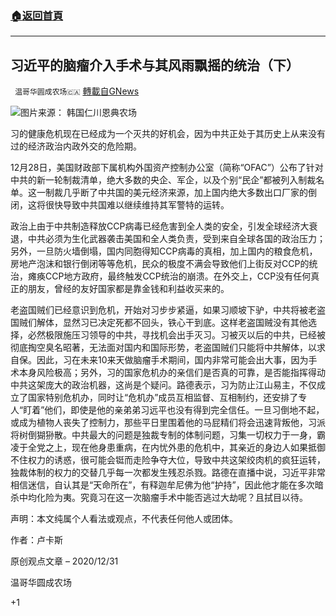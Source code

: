 ###  [:house:返回首頁](https://github.com/ourhimalayas/txt)
---

## 习近平的脑瘤介入手术与其风雨飘摇的统治（下）
` 温哥华圆成农场🇨🇦` [轉載自GNews](https://gnews.org/zh-hans/705285/)

![]()![](https://gnews.org/wp-content/uploads/2020/12/xi3.jpeg)图片来源： 韩国仁川恩典农场


习的健康危机现在已经成为一个灭共的好机会，因为中共正处于其历史上从来没有过的经济政治内政外交的危险期。

12月28日，美国财政部下属机构外国资产控制办公室（简称“OFAC”）公布了针对中共的新一轮制裁清单，绝大多数的央企、军企，以及个别“民企”都被列入制裁名单。这一制裁几乎断了中共国的美元经济来源，加上国内绝大多数出口厂家的倒闭，这将很快导致中共国难以继续维持其军警特的运转。

政治上由于中共制造释放CCP病毒已经危害到全人类的安全，引发全球经济大衰退，中共必须为生化武器袭击美国和全人类负责，受到来自全球各国的政治压力；另外，一旦防火墙倒塌，国内同胞得知CCP病毒的真相，加上国内的粮食危机，房地产泡沫和银行倒闭等等危机，民众的极度不满会导致他们上街反对CCP的统治，瘫痪CCP地方政府，最终触发CCP统治的崩溃。在外交上，CCP没有任何真正的朋友，曾经的友好国家都是靠金钱和利益收买来的。

老盗国贼们已经意识到危机，开始对习步步紧逼，如果习顺坡下驴，中共将被老盗国贼们解体，显然习已决定死都不回头，铁心干到底。这样老盗国贼没有其他选择，必然极限施压习领导的中共，寻找机会出手灭习。习被灭以后的中共，已经被彻底掏空臭名昭著，无法面对国内和国际形势，老盗国贼们只能将中共解体，以求自保。因此，习在未来10来天做脑瘤手术期间，国内非常可能会出大事，因为手术本身风险极高；另外，习的国家危机办的亲信们是否真的可靠，是否能指挥得动中共这架庞大的政治机器，这尚是个疑问。路德表示，习为防止江山易主，不仅成立了国家特别危机办，同时让“危机办”成员互相监督、互相制约，还安排了专人“盯着”他们，即使是他的亲弟弟习远平也没有得到完全信任。一旦习倒地不起，或成为植物人丧失了控制力，那些平日里围着他的马屁精们将会迅速背叛他，习派将树倒猢狲散。中共最大的问题是独裁专制的体制问题，习集一切权力于一身，霸凌于全党之上，现在他身患重病，在内忧外患的危机中，其亲近的身边人如果抵御不住权力的诱惑，很可能会铤而走险争夺大位，导致中共这架绞肉机的疯狂运转，独裁体制的权力的交替几乎每一次都发生残忍杀戮。路德在直播中说，习近平非常相信迷信，自认其是“天命所在”，有释迦牟尼佛为他“护持”，因此他才能在多次暗杀中均化险为夷。究竟习在这一次脑瘤手术中能否逃过大劫呢？且拭目以待。

声明：本文纯属个人看法或观点，不代表任何他人或团体。

作者：卢卡斯

原创观点文章 – 2020/12/31

温哥华圆成农场

+1
